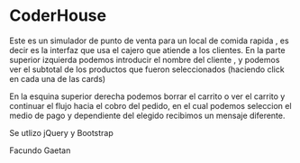 # CoderHouse
Este es un simulador de punto de venta para un local de comida rapida , es decir es la interfaz que usa el cajero que atiende a los clientes.
En la parte superior izquierda podemos introducir el nombre del cliente , y podemos ver el subtotal de los productos que fueron seleccionados (haciendo click en cada una de las cards)

En la esquina superior derecha podemos borrar el carrito o ver el carrito y continuar el flujo hacia el cobro del pedido, en el cual podemos seleccion el medio de pago y dependiente del elegido recibimos un mensaje diferente.


Se utlizo jQuery y Bootstrap

Facundo Gaetan
